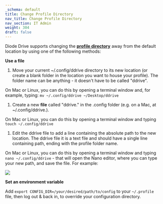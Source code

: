 ```yaml
---
_schema: default
title: Change Profile Directory
nav_title: Change Profile Directory
nav_section: IT Admin
weight: 304
draft: false
---
```

Diode Drive supports changing the <a href="https://support.diode.io/article/e7gtnjcp5o" target="_blank" rel="noopener"><strong>profile directory</strong></a> away from the default location by using one of the following methods:

**Use a file**

1. Move your current ~/.config/ddrive directory to its new location (or create a blank folder in the location you want to house your profile). The folder name can be anything - it doesn't have to be called "ddrive".

On Mac or Linux, you can do this by opening a terminal window and, for example, typing: `mv ~/.config/ddrive ~/Desktop/ddrive`

1. Create a new **file** called "ddrive." in the .config folder (e.g. on a Mac, at ~/.config/ddrive.).

On Mac or Linux, you can do this by opening a terminal window and typing `touch ~/.config/ddrive`

1. Edit the ddrive file to add a line containing the absolute path to the new location. The ddrive file it is a text file and should have a single line containing path, ending with the profile folder name.

On Mac or Linux, you can do this by opening a terminal window and typing `nano ~/.config/ddrive` - that will open the Nano editor, where you can type your new path, and save the file. For example:

![](/uploads/image-32.png)

**Set an environment variable**

Add `export CONFIG_DIR=/your/desired/path/to/config` to your `~/.profile` file, then log out & back in, to override your configuration directory.